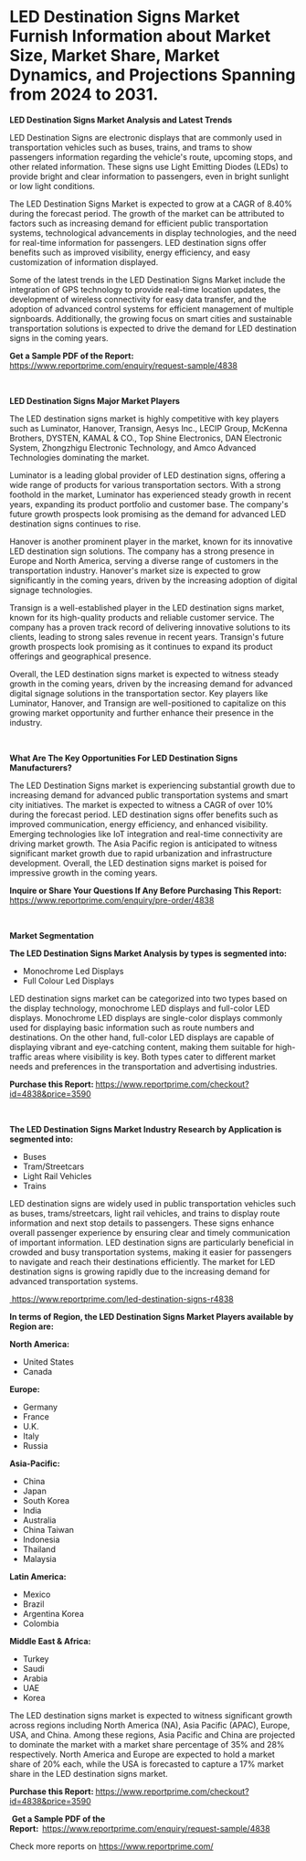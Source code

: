 <p><h1>LED Destination Signs Market Furnish Information about Market Size, Market Share, Market Dynamics, and Projections Spanning from 2024 to 2031.</h1></p><p><strong>LED Destination Signs Market Analysis and Latest Trends</strong></p>
<p><p>LED Destination Signs are electronic displays that are commonly used in transportation vehicles such as buses, trains, and trams to show passengers information regarding the vehicle's route, upcoming stops, and other related information. These signs use Light Emitting Diodes (LEDs) to provide bright and clear information to passengers, even in bright sunlight or low light conditions.</p><p>The LED Destination Signs Market is expected to grow at a CAGR of 8.40% during the forecast period. The growth of the market can be attributed to factors such as increasing demand for efficient public transportation systems, technological advancements in display technologies, and the need for real-time information for passengers. LED destination signs offer benefits such as improved visibility, energy efficiency, and easy customization of information displayed.</p><p>Some of the latest trends in the LED Destination Signs Market include the integration of GPS technology to provide real-time location updates, the development of wireless connectivity for easy data transfer, and the adoption of advanced control systems for efficient management of multiple signboards. Additionally, the growing focus on smart cities and sustainable transportation solutions is expected to drive the demand for LED destination signs in the coming years.</p></p>
<p><strong>Get a Sample PDF of the Report:&nbsp;</strong> <a href="https://www.reportprime.com/enquiry/request-sample/4838">https://www.reportprime.com/enquiry/request-sample/4838</a></p>
<p>&nbsp;</p>
<p><strong>LED Destination Signs Major Market Players</strong></p>
<p><p>The LED destination signs market is highly competitive with key players such as Luminator, Hanover, Transign, Aesys Inc., LECIP Group, McKenna Brothers, DYSTEN, KAMAL & CO., Top Shine Electronics, DAN Electronic System, Zhongzhigu Electronic Technology, and Amco Advanced Technologies dominating the market.</p><p>Luminator is a leading global provider of LED destination signs, offering a wide range of products for various transportation sectors. With a strong foothold in the market, Luminator has experienced steady growth in recent years, expanding its product portfolio and customer base. The company's future growth prospects look promising as the demand for advanced LED destination signs continues to rise.</p><p>Hanover is another prominent player in the market, known for its innovative LED destination sign solutions. The company has a strong presence in Europe and North America, serving a diverse range of customers in the transportation industry. Hanover's market size is expected to grow significantly in the coming years, driven by the increasing adoption of digital signage technologies.</p><p>Transign is a well-established player in the LED destination signs market, known for its high-quality products and reliable customer service. The company has a proven track record of delivering innovative solutions to its clients, leading to strong sales revenue in recent years. Transign's future growth prospects look promising as it continues to expand its product offerings and geographical presence.</p><p>Overall, the LED destination signs market is expected to witness steady growth in the coming years, driven by the increasing demand for advanced digital signage solutions in the transportation sector. Key players like Luminator, Hanover, and Transign are well-positioned to capitalize on this growing market opportunity and further enhance their presence in the industry.</p></p>
<p>&nbsp;</p>
<p><strong>What Are The Key Opportunities For LED Destination Signs Manufacturers?</strong></p>
<p><p>The LED Destination Signs market is experiencing substantial growth due to increasing demand for advanced public transportation systems and smart city initiatives. The market is expected to witness a CAGR of over 10% during the forecast period. LED destination signs offer benefits such as improved communication, energy efficiency, and enhanced visibility. Emerging technologies like IoT integration and real-time connectivity are driving market growth. The Asia Pacific region is anticipated to witness significant market growth due to rapid urbanization and infrastructure development. Overall, the LED destination signs market is poised for impressive growth in the coming years.</p></p>
<p><strong>Inquire or Share Your Questions If Any Before Purchasing This Report:</strong> <a href="https://www.reportprime.com/enquiry/pre-order/4838">https://www.reportprime.com/enquiry/pre-order/4838</a></p>
<p>&nbsp;</p>
<p><strong>Market Segmentation</strong></p>
<p><strong>The LED Destination Signs Market Analysis by types is segmented into:</strong></p>
<p><ul><li>Monochrome Led Displays</li><li>Full Colour Led Displays</li></ul></p>
<p><p>LED destination signs market can be categorized into two types based on the display technology, monochrome LED displays and full-color LED displays. Monochrome LED displays are single-color displays commonly used for displaying basic information such as route numbers and destinations. On the other hand, full-color LED displays are capable of displaying vibrant and eye-catching content, making them suitable for high-traffic areas where visibility is key. Both types cater to different market needs and preferences in the transportation and advertising industries.</p></p>
<p><strong>Purchase this Report:&nbsp;</strong><a href="https://www.reportprime.com/checkout?id=4838&price=3590">https://www.reportprime.com/checkout?id=4838&price=3590</a></p>
<p>&nbsp;</p>
<p><strong>The LED Destination Signs Market Industry Research by Application is segmented into:</strong></p>
<p><ul><li>Buses</li><li>Tram/Streetcars</li><li>Light Rail Vehicles</li><li>Trains</li></ul></p>
<p><p>LED destination signs are widely used in public transportation vehicles such as buses, trams/streetcars, light rail vehicles, and trains to display route information and next stop details to passengers. These signs enhance overall passenger experience by ensuring clear and timely communication of important information. LED destination signs are particularly beneficial in crowded and busy transportation systems, making it easier for passengers to navigate and reach their destinations efficiently. The market for LED destination signs is growing rapidly due to the increasing demand for advanced transportation systems.</p></p>
<p><a href="https://www.reportprime.com/led-destination-signs-r4838">&nbsp;https://www.reportprime.com/led-destination-signs-r4838</a></p>
<p><strong>In terms of Region, the LED Destination Signs Market Players available by Region are:</strong></p>
<p>
    <p> <strong> North America: </strong>
        <ul>
            <li>United States</li>
            <li>Canada</li>
        </ul>
        </p> 
    <p> <strong> Europe: </strong>
        <ul>
            <li>Germany</li>
            <li>France</li>
            <li>U.K.</li>
            <li>Italy</li>
            <li>Russia</li>
        </ul>
        </p> 
    <p> <strong> Asia-Pacific: </strong>
        <ul>
            <li>China</li>
            <li>Japan</li>
            <li>South Korea</li>
            <li>India</li>
            <li>Australia</li>
            <li>China Taiwan</li>
            <li>Indonesia</li>
            <li>Thailand</li>
            <li>Malaysia</li>
        </ul>
        </p> 
    <p> <strong> Latin America: </strong>
        <ul>
            <li>Mexico</li>
            <li>Brazil</li>
            <li>Argentina Korea</li>
            <li>Colombia</li>
        </ul>
        </p> 
    <p> <strong> Middle East & Africa: </strong>
        <ul>
            <li>Turkey</li>
            <li>Saudi</li>
            <li>Arabia</li>
            <li>UAE</li>
            <li>Korea</li>
        </ul>
    </p>
    </p>
<p><p>The LED destination signs market is expected to witness significant growth across regions including North America (NA), Asia Pacific (APAC), Europe, USA, and China. Among these regions, Asia Pacific and China are projected to dominate the market with a market share percentage of 35% and 28% respectively. North America and Europe are expected to hold a market share of 20% each, while the USA is forecasted to capture a 17% market share in the LED destination signs market.</p></p>
<p><strong>Purchase this Report: </strong><a href="https://www.reportprime.com/checkout?id=4838&price=3590">https://www.reportprime.com/checkout?id=4838&price=3590</a></p>
<p>&nbsp;<strong>Get a Sample PDF of the Report:&nbsp;&nbsp;</strong><a href="https://www.reportprime.com/enquiry/request-sample/4838">https://www.reportprime.com/enquiry/request-sample/4838</a></p>
<p><strong></strong></p>
<p>Check more reports on <a href="https://www.reportprime.com/">https://www.reportprime.com/</a></p>